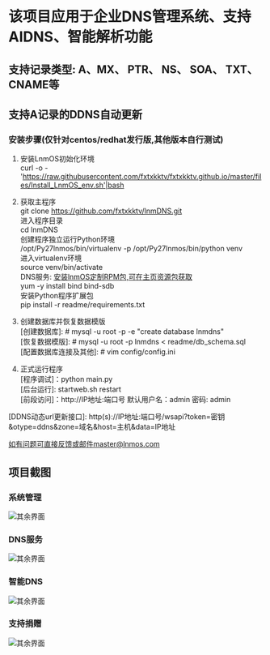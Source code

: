 # 该项目应用于企业DNS管理系统、支持AIDNS、智能解析功能

## 支持记录类型: A、MX、 PTR、 NS、 SOA、 TXT、CNAME等
## 支持A记录的DDNS自动更新 

### 安装步骤(仅针对centos/redhat发行版,其他版本自行测试)

1. 安装LnmOS初始化环境<br>
curl -o - 'https://raw.githubusercontent.com/fxtxkktv/fxtxkktv.github.io/master/files/Install_LnmOS_env.sh'|bash <br>

2. 获取主程序<br>
git clone https://github.com/fxtxkktv/lnmDNS.git <br>
进入程序目录 <br>
cd lnmDNS <br>
创建程序独立运行Python环境 <br>
/opt/Py27lnmos/bin/virtualenv -p /opt/Py27lnmos/bin/python venv <br>
进入virtualenv环境 <br>
source venv/bin/activate <br>
DNS服务: [安装lnmOS定制RPM包,可在主页资源包获取](https://github.com/fxtxkktv/fxtxkktv.github.io/tree/master/files/RPM组件包/) <br>
yum -y install bind bind-sdb <br>
安装Python程序扩展包 <br>
pip install -r readme/requirements.txt <br>

3. 创建数据库并恢复数据模版 <br>
[创建数据库]: # mysql -u root -p -e "create database lnmdns" <br>
[恢复数据模版]: # mysql -u root -p lnmdns < readme/db_schema.sql <br>
[配置数据库连接及其他]: # vim config/config.ini <br>

4. 正式运行程序 <br>
[程序调试]：python main.py <br>
[后台运行]: startweb.sh restart <br>
[前段访问]：http://IP地址:端口号 默认用户名：admin 密码: admin<br>

[DDNS动态url更新接口]: http(s)://IP地址:端口号/wsapi?token=密钥&otype=ddns&zone=域名&host=主机&data=IP地址 <br>

如有问题可直接反馈或邮件master@lnmos.com <br>

## 项目截图
### 系统管理
![其余界面](https://github.com/fxtxkktv/lnmDNS/blob/master/readme/systeminfo.jpg)
### DNS服务
![其余界面](https://github.com/fxtxkktv/lnmDNS/blob/master/readme/dns_domain.jpg)
### 智能DNS
![其余界面](https://github.com/fxtxkktv/lnmDNS/blob/master/readme/dns_aidns.jpg)
### 支持捐赠
![其余界面](https://github.com/fxtxkktv/lnmDNS/blob/master/readme/pay.jpg)
